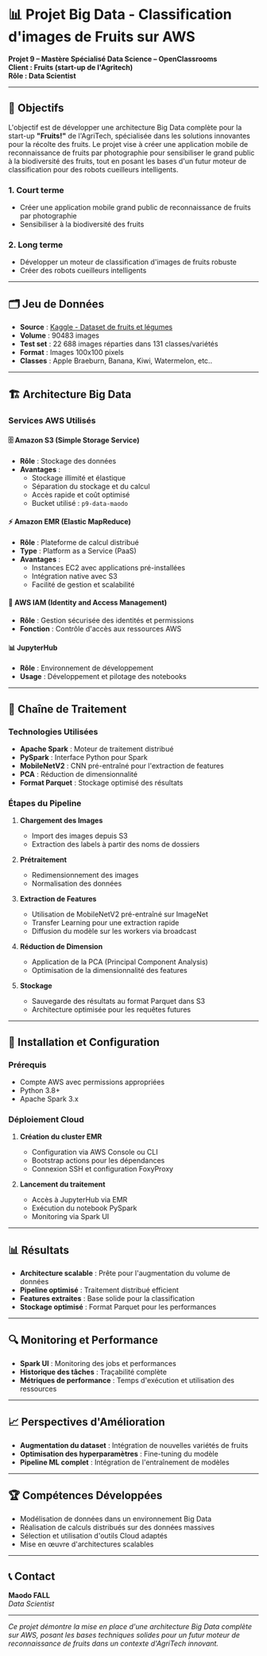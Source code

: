 # 📊 Projet Big Data - Classification d'images de Fruits sur AWS

**Projet 9 – Mastère Spécialisé Data Science – OpenClassrooms**  
**Client : Fruits (start-up de l'Agritech)**  
**Rôle : Data Scientist**

---

## 🎯 Objectifs

L'objectif est de développer une architecture Big Data complète pour la start-up **"Fruits!"** de l'AgriTech, spécialisée dans les solutions innovantes pour la récolte des fruits. Le projet vise à créer une application mobile de reconnaissance de fruits par photographie pour sensibiliser le grand public à la biodiversité des fruits, tout en posant les bases d'un futur moteur de classification pour des robots cueilleurs intelligents.

### 1. Court terme
- Créer une application mobile grand public de reconnaissance de fruits par photographie
- Sensibiliser à la biodiversité des fruits

### 2. Long terme  
- Développer un moteur de classification d'images de fruits robuste
- Créer des robots cueilleurs intelligents

---

## 🗂️ Jeu de Données

- **Source** : [Kaggle - Dataset de fruits et légumes](https://www.kaggle.com/datasets/moltean/fruits) 
- **Volume** : 90483 images
- **Test set** : 22 688 images réparties dans 131 classes/variétés
- **Format** : Images 100x100 pixels
- **Classes** : Apple Braeburn, Banana, Kiwi, Watermelon, etc..

---

## 🏗️ Architecture Big Data

### Services AWS Utilisés

#### 🗄️ Amazon S3 (Simple Storage Service)
- **Rôle** : Stockage des données
- **Avantages** : 
  - Stockage illimité et élastique
  - Séparation du stockage et du calcul
  - Accès rapide et coût optimisé
  - Bucket utilisé : `p9-data-maodo`

#### ⚡ Amazon EMR (Elastic MapReduce)
- **Rôle** : Plateforme de calcul distribué
- **Type** : Platform as a Service (PaaS)
- **Avantages** :
  - Instances EC2 avec applications pré-installées
  - Intégration native avec S3
  - Facilité de gestion et scalabilité

#### 🔐 AWS IAM (Identity and Access Management)
- **Rôle** : Gestion sécurisée des identités et permissions
- **Fonction** : Contrôle d'accès aux ressources AWS

#### 📊 JupyterHub
- **Rôle** : Environnement de développement
- **Usage** : Développement et pilotage des notebooks

---

## 🔧 Chaîne de Traitement

### Technologies Utilisées
- **Apache Spark** : Moteur de traitement distribué
- **PySpark** : Interface Python pour Spark
- **MobileNetV2** : CNN pré-entraîné pour l'extraction de features
- **PCA** : Réduction de dimensionnalité
- **Format Parquet** : Stockage optimisé des résultats

### Étapes du Pipeline

1. **Chargement des Images**
   - Import des images depuis S3
   - Extraction des labels à partir des noms de dossiers

2. **Prétraitement**
   - Redimensionnement des images
   - Normalisation des données

3. **Extraction de Features**
   - Utilisation de MobileNetV2 pré-entraîné sur ImageNet
   - Transfer Learning pour une extraction rapide
   - Diffusion du modèle sur les workers via broadcast

4. **Réduction de Dimension**
   - Application de la PCA (Principal Component Analysis)
   - Optimisation de la dimensionnalité des features

5. **Stockage**
   - Sauvegarde des résultats au format Parquet dans S3
   - Architecture optimisée pour les requêtes futures

---

## 🚀 Installation et Configuration

### Prérequis
- Compte AWS avec permissions appropriées
- Python 3.8+
- Apache Spark 3.x

### Déploiement Cloud
1. **Création du cluster EMR**
   - Configuration via AWS Console ou CLI
   - Bootstrap actions pour les dépendances
   - Connexion SSH et configuration FoxyProxy

2. **Lancement du traitement**
   - Accès à JupyterHub via EMR
   - Exécution du notebook PySpark
   - Monitoring via Spark UI

---

## 📊 Résultats

- **Architecture scalable** : Prête pour l'augmentation du volume de données
- **Pipeline optimisé** : Traitement distribué efficient
- **Features extraites** : Base solide pour la classification
- **Stockage optimisé** : Format Parquet pour les performances

---

## 🔍 Monitoring et Performance

- **Spark UI** : Monitoring des jobs et performances
- **Historique des tâches** : Traçabilité complète
- **Métriques de performance** : Temps d'exécution et utilisation des ressources

---

## 📈 Perspectives d'Amélioration

- **Augmentation du dataset** : Intégration de nouvelles variétés de fruits
- **Optimisation des hyperparamètres** : Fine-tuning du modèle
- **Pipeline ML complet** : Intégration de l'entraînement de modèles

---

## 🏆 Compétences Développées

- Modélisation de données dans un environnement Big Data
- Réalisation de calculs distribués sur des données massives
- Sélection et utilisation d'outils Cloud adaptés
- Mise en œuvre d'architectures scalables

---

## 📞 Contact

**Maodo FALL**  
*Data Scientist* 

---

*Ce projet démontre la mise en place d'une architecture Big Data complète sur AWS, posant les bases techniques solides pour un futur moteur de reconnaissance de fruits dans un contexte d'AgriTech innovant.*
